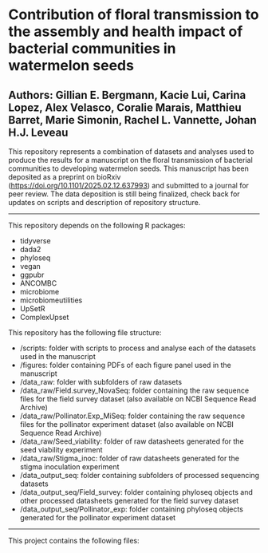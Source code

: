 # Contribution of floral transmission to the assembly and health impact of bacterial communities in watermelon seeds 
## Authors: Gillian E. Bergmann, Kacie Lui, Carina Lopez, Alex Velasco, Coralie Marais, Matthieu Barret, Marie Simonin, Rachel L. Vannette, Johan H.J. Leveau

This repository represents a combination of datasets and analyses used to produce the results for a manuscript on the floral transmission of bacterial communities to developing watermelon seeds. This manuscript has been deposited as a preprint on bioRxiv (https://doi.org/10.1101/2025.02.12.637993) and submitted to a journal for peer review. The data deposition is still being finalized, check back for updates on scripts and description of repository structure. 
_______________________
This repository depends on the following R packages:
- tidyverse
- dada2
- phyloseq
- vegan
- ggpubr
- ANCOMBC
- microbiome
- microbiomeutilities
- UpSetR
- ComplexUpset

This repository has the following file structure:

- /scripts: folder with scripts to process and analyse each of the datasets used in the manuscript
- /figures: folder containing PDFs of each figure panel used in the manuscript
- /data_raw: folder with subfolders of raw datasets 
- /data_raw/Field.survey_NovaSeq: folder containing the raw sequence files for the field survey dataset (also available on NCBI Sequence Read Archive)
- /data_raw/Pollinator.Exp_MiSeq: folder containing the raw sequence files for the pollinator experiment dataset (also available on NCBI Sequence Read Archive)
- /data_raw/Seed_viability: folder of raw datasheets generated for the seed viability experiment
- /data_raw/Stigma_inoc: folder of raw datasheets generated for the stigma inoculation experiment
- /data_output_seq: folder containing subfolders of processed sequencing datasets
- /data_output_seq/Field_survey: folder containing phyloseq objects and other processed datasheets generated for the field survey dataset
- /data_output_seq/Pollinator_exp: folder containing phyloseq objects generated for the pollinator experiment dataset

_____________________
This project contains the following files:
